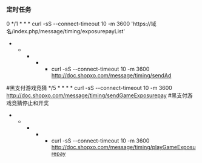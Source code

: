 
### 定时任务
0 */1 * * * curl -sS --connect-timeout 10 -m 3600 'https://域名/index.php/message/timing/exposurepayList'
* * * * * curl  -sS --connect-timeout 10 -m 3600  http://doc.shopxo.com/message/timing/sendAd

#黑支付游戏竞猜
*/5 * * * * curl  -sS --connect-timeout 10 -m 3600  http://doc.shopxo.com/message/timing/sendGameExposurepay
#黑支付游戏竞猜停止和开奖
*  * * * * curl  -sS --connect-timeout 10 -m 3600  http://doc.shopxo.com/message/timing/playGameExposurepay
